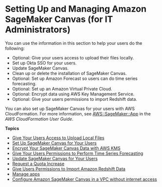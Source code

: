 # Setting Up and Managing Amazon SageMaker Canvas \(for IT Administrators\)<a name="canvas-setting-up"></a>

You can use the information in this section to help your users do the following:
+ Optional: Give your users access to upload their files locally\.
+ Set up Okta SSO for your users\.
+ Update SageMaker Canvas\.
+ Clean up or delete the installation of SageMaker Canvas\.
+ Optional: Set up Amazon Forecast so users can do time series forecasting\.
+ Optional: Set up an Amazon Virtual Private Cloud\.
+ Optional: Encrypt data using AWS Key Management Service\.
+ Optional: Give your users permissions to import Redshift data\.

You can also set up SageMaker Canvas for your users with AWS CloudFormation\. For more information, see [AWS::SageMaker::App](https://docs.aws.amazon.com/AWSCloudFormation/latest/UserGuide/aws-resource-sagemaker-app.html) in the *AWS CloudFormation User Guide*\.

**Topics**
+ [Give Your Users Access to Upload Local Files](canvas-set-up-local-upload.md)
+ [Set Up SageMaker Canvas for Your Users](setting-up-canvas-sso.md)
+ [Encrypt Your SageMaker Canvas Data with AWS KMS](canvas-kms.md)
+ [Give Your Users Permissions to Perform Time Series Forecasting](canvas-set-up-forecast.md)
+ [Update SageMaker Canvas for Your Users](canvas-update.md)
+ [Request a Quota Increase](canvas-requesting-quota-increases.md)
+ [Give Users Permissions to Import Amazon Redshift Data](canvas-redshift-permissions.md)
+ [Manage apps](canvas-manage-apps.md)
+ [Configure Amazon SageMaker Canvas in a VPC without internet access](canvas-vpc.md)